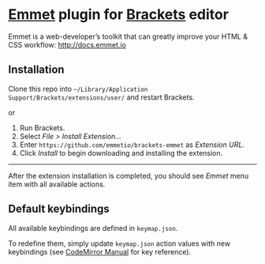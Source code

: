 # [Emmet](http://emmet.io) plugin for [Brackets](http://brackets.io) editor #

Emmet is a web-developer’s toolkit that can greatly improve your HTML & CSS workflow: http://docs.emmet.io

## Installation ##

Clone this repo into `~/Library/Application Support/Brackets/extensions/user/` and restart Brackets.

or

1. Run Brackets.
2. Select _File > Install Extension..._
3. Enter `https://github.com/emmetio/brackets-emmet` as _Extension URL_.
4. Click _Install_ to begin downloading and installing the extension.

----------------

After the extension installation is completed, you should see _Emmet_ menu item with all available actions.

## Default keybindings ##

All available keybindings are defined in `keymap.json`. 

To redefine them, simply update `keymap.json` action values with new keybindings (see [CodeMirror Manual](http://codemirror.net/doc/manual.html#keymaps) for key reference).
